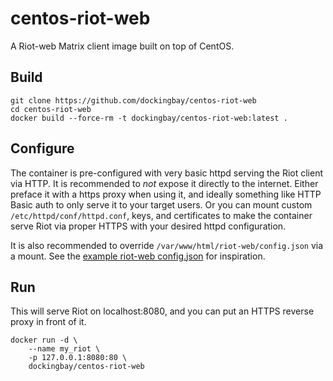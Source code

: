 centos-riot-web
===============

A Riot-web Matrix client image built on top of CentOS.

Build
-----

    git clone https://github.com/dockingbay/centos-riot-web
    cd centos-riot-web
    docker build --force-rm -t dockingbay/centos-riot-web:latest .

Configure
---------

The container is pre-configured with very basic httpd serving the Riot
client via HTTP. It is recommended to *not* expose it directly to the
internet. Either preface it with a https proxy when using it, and
ideally something like HTTP Basic auth to only serve it to your target
users. Or you can mount custom `/etc/httpd/conf/httpd.conf`, keys, and
certificates to make the container serve Riot via proper HTTPS with
your desired httpd configuration.

It is also recommended to override
`/var/www/html/riot-web/config.json` via a mount. See
the
[example riot-web config.json](https://github.com/vector-im/riot-web/blob/master/config.sample.json) for
inspiration.

Run
---

This will serve Riot on localhost:8080, and you can put an HTTPS
reverse proxy in front of it.

    docker run -d \
        --name my_riot \
        -p 127.0.0.1:8080:80 \
        dockingbay/centos-riot-web
